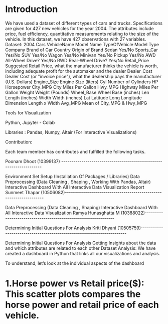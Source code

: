 # Introduction
We have used a dataset of different types of cars and trucks. Specifications are given for 427 new vehicles for the year 2004. The attributes include price, fuel efficiency, quantitative measurements relating to the size of the vehicle. In this dataset, we have 427 observations with 27 variables. Dataset: 2004 Cars VehicleName	Model Name TypeOfVehicle	Model Type Company Brand of Car Country	Origin of Brand Sedan	Yes/No Sports_Car	Yes/No SUV	Yes/No Wagon	Yes/No Minivan	Yes/No Pickup Yes/No AWD	All-Wheel Drive? Yes/No RWD	Rear-Wheel Drive? Yes/No Retail_Price	Suggested Retail Price, what the manufacturer thinks the vehicle is worth, including adequate profit for the automaker and the dealer Dealer_Cost	Dealer Cost (or "invoice price"), what the dealership pays the manufacturer (U.S. Dollars) Engine_Size	Engine Size (liters) Cyl	Number of Cylinders HP	Horsepower City_MPG	City Miles Per Gallon Hwy_MPG	Highway Miles Per Gallon Weight	Weight (Pounds) Wheel_Base	Wheel Base (inches) Len	Length (inches) Width	Width (inches) Lat	Latitude Long	Longitude Dimension	Length x Width Avg_MPG	Mean of City_MPG & Hwy_MPG

Tools for Visualization

Python, Jupyter - Colab

Libraries : Pandas, Numpy, Altair (For Interactive Visualizations)

Contribution:

Each team member has contributes and fulfilled the following tasks.

Poonam Dhoot (10399137) --------------------------------------------------------------------

Environment Set Setup (Installation Of Packages / Libraries)
Data Preprocessing (Data Cleaning , Shaping , Working With Pandas, Altair)
Interactive Dashboard With All Interactive Data Visualization
Report
Sunmeet Thapar (10506082)-------------------------------------------------------------------

Data Preprocessing (Data Cleaning , Shaping)
Interactive Dashboard With All Interactive Data Visualization
Ramya Hunasghatta M (10388022)---------------------------------------------------------------

Determining Initial Questions For Analysis
Kriti Dhyani (10505759)-----------------------------------------------------------------------

Determining Initial Questions For Analysis
Getting Insights about the data and which attributes are related to each other
Dataset Analysis: We have created a dashboard in Python that links all our visualizations and analysis.

To understand, let’s look at the individual aspects of the dashboard

# 1.Horse power vs Retail price($): This scatter plots compares the horse power and retail price of each vehicle.


























